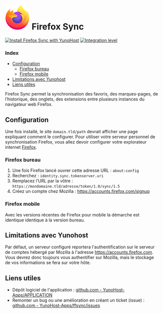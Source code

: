 # <img src="/images/ffsync_logo.png" width="80px" alt="logo de Firefox Sync"> Firefox Sync

[![Install Firefox Sync with YunoHost](https://install-app.yunohost.org/install-with-yunohost.png)](https://install-app.yunohost.org/?app=ffsync) [![Integration level](https://dash.yunohost.org/integration/ffsync.svg)](https://dash.yunohost.org/appci/app/ffsync)

### Index

- [Configuration](#configuration)
  - [Firefox bureau](#firefox-bureau)
  - [Firefox mobile](#firefox-mobile)
- [Limitations avec Yunohost](#limitations-avec-yunohost)
- [Liens utiles](#liens-utiles)

Firefox Sync permet la synchronisation des favoris, des marques-pages, de l’historique, des onglets, des extensions entre plusieurs instances du navigateur web Firefox.

## Configuration

Une fois installé, le site `domain.tld/path` devrait afficher une page expliquant comment le configurer.
Pour utiliser votre serveur personnel de synchronisation Firefox, vous allez devoir configurer votre explorateur internet [Firefox](https://www.mozilla.org/fr/firefox/new/).

### Firefox bureau

1. Une fois Firefox lancé ouvrer cette adresse URL : `about:config`
2. Recherchez : `identity.sync.tokenserver.uri`
3. Remplacez l’URL par la vôtre : `https://mondomaine.tld/adresse/token/1.0/sync/1.5`
4. Créez un compte chez Mozilla : https://accounts.firefox.com/signup

### Firefox mobile

Avec les versions récentes de Firefox pour mobile la démarche est identique identique à la version bureau.

## Limitations avec Yunohost

Par défaut, un serveur configuré reportera l'authentification sur le serveur de comptes hébergé par Mozilla à l'adresse https://accounts.firefox.com. Vous devrez donc toujours vous authentifier sur Mozilla, mais le stockage de vos informations se fera sur votre hôte.

## Liens utiles

 + Dépôt logiciel de l'application : [github.com - YunoHost-Apps/APPLICATION](https://github.com/YunoHost-Apps/ffsync_ynh)
 + Remonter un bug ou une amélioration en créant un ticket (issue) : [github.com - YunoHost-Apps/ffsync/issues](https://github.com/YunoHost-Apps/ffsync_ynh/issues)
